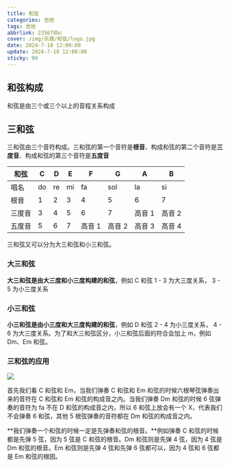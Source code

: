 ```yaml
---
title: 和弦
categories: 吉他
tags: 吉他
abbrlink: 235678bc
cover: /img/乐理/和弦/logo.jpg
date: 2024-7-18 12:00:00
update: 2024-7-18 12:00:00
sticky: 99
---
```


## 和弦构成

和弦是由三个或三个以上的音程关系构成

## 三和弦

三和弦由三个音符构成。三和弦的第一个音符是**根音**、构成和弦的第二个音符是**三度音**、构成和弦的第三个音符是**五度音**

| 和弦   | C   | D   | E   | F      | G      | A      | B      |
| ------ | --- | --- | --- | ------ | ------ | ------ | ------ |
| 唱名   | do  | re  | mi  | fa     | sol    | la     | si     |
| 根音   | 1   | 2   | 3   | 4      | 5      | 6      | 7      |
| 三度音 | 3   | 4   | 5   | 6      | 7      | 高音 1 | 高音 2 |
| 五度音 | 5   | 6   | 7   | 高音 1 | 高音 2 | 高音 3 | 高音 4 |

三和弦又可以分为大三和弦和小三和弦。

### 大三和弦

**大三和弦是由大三度和小三度构建的和弦**，例如 C 和弦 1 - 3 为大三度关系， 3 - 5 为小三度关系

### 小三和弦

**小三和弦是由小三度和大三度构建的和弦**，例如 D 和弦 2 - 4 为小三度关系， 4 - 6 为大三度关系。为了和大三和弦区分，小三和弦后面的符合会加上 m，例如 Dm、Em 和弦。

### 三和弦的应用

![](/img/乐理/和弦/1.png)

首先我们看 C 和弦和 Em，当我们弹奏 C 和弦和 Em 和弦的时候六根琴弦弹奏出来的音符在 C 和弦和 Em 和弦的构成音之内。当我们弹奏 Dm 和弦的时候 6 弦弹奏的音符为 fa 不在 D 和弦的构成音之内，所以 6 和弦上放会有一个 X，代表我们不会弹奏 6 和弦，其他 5 根弦弹奏的音符都在 Dm 和弦的构成音之内。

**我们弹奏一个和弦的时候一定是先弹奏和弦的根音。**例如弹奏 C 和弦的时候都是先弹 5 弦，因为 5 弦是 C 和弦的根音。Dm 和弦则是先弹 4 弦，因为 4 弦是 Dm 和弦的根音。Em 和弦则是先弹 4 弦和先弹 6 弦都可以，因为 4 弦和 6 弦都是 Em 和弦的根因。
